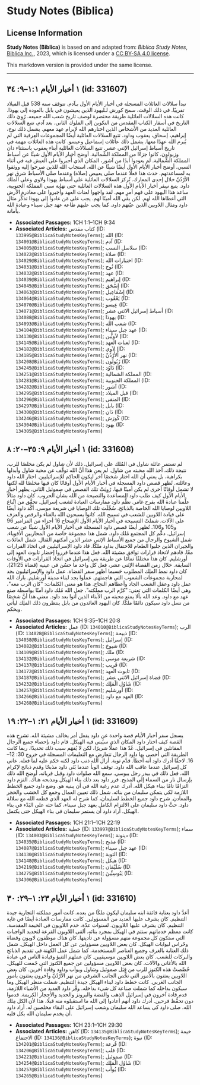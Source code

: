 # Study Notes (Biblica)

## License Information

**Study Notes (Biblica)** is based on and adapted from: _Biblica Study Notes_, [Biblica Inc.](https://www.biblica.com/), 2023, which is licensed under a [CC BY-SA 4.0 license](https://creativecommons.org/licenses/by-sa/4.0/legalcode.en).

This markdown version is provided under the same license.



--------------------------------

## ١ أخبار الأيام ١:١–٩: ٣٤ (id: 331607)

تبدأ سلالات العائلات المسجلة في أخبار الأيام الأول بـآدم. تتوقف سنة 538 قبل الميلاد تقريبًا. في ذلك الوقت، سمح كورش لـليهود الذين يعيشون في بابل بالعودة إلى يهوذا. كانت هذه السلالات العائلية طريقة مختصرة لوصف تاريخ شعب الله جميعه. رُوِيَ ذلك التاريخ في أسفار الكتاب المقدس من التكوين إلى الملوك الثاني. بعد آدم، تتبع السلالات العائلية العديد من الأشخاص الذين اختارهم الله لإبرام عهد معهم. يشمل ذلك نوح، إبراهيم، إسحاق، يعقوب وداود. تتبع السلالات العائلية أيضًا المجموعات العِرقية التي لم يُبرم الله عهدًا معها. يشمل ذلك عائلات إسماعيل وعيسو. كانت هذه العائلات مهمة في تاريخ أسباط إسرائيل الإثني عشر. تتبع السلالات العائلية أبناء يعقوب باستثناء دان وزبولون. كانوا جزءًا من المملكة الشِّمالية. أوضح أخبار الأيام الأول شيئًا عن أسباط المملكة الشِّمالية. لم يعودوا أبدًا من آشور، المكان الذي أُجبروا على العيش فيه في أثناء السبي. أوضح أخبار الأيام الأول أيضًا شيئًا عن الله. استجاب الله للذين صرخوا إليه ووثقوا به لمساعدتهم. حدث هذا فعلًا عندما صلى يعبيص (صلاة) وعندما صلى الأسباط شرق نهر الأرْدُنّ خلال إحدى المعارك. تُركز السلالات العائلية على أسباط يهوذا ولاوي وعلى الملك داود. يتبع سِفر أخبار الأيام الأول هذه السلالات العائلية حتى نهاية سبي المملكة الجنوبية. ساعد هذا اليهود على فهم أمرٍ مهم. لقد واجهوا لعنات العهد وأُجبروا على مغادرة الأرض التي أعطاها الله لهم. لكن بقي الله أمينًا لهم. يجب على مَن عادوا إلى يهوذا تذكُّر مثال داود ومثال اللاويين الذين عيّنهم داود. كما يجب عليهم طاعة عهد جبل سيناء وعبادة الله بأمانة.

* **Associated Passages:** 1CH 1:1–1CH 9:34
* **Associated Articles:** كتاب مقدس (ID: `133995@BiblicaStudyNotesKeyTerms`); الله (ID: `134001@BiblicaStudyNotesKeyTerms`); آدم (ID: `134005@BiblicaStudyNotesKeyTerms`); سلاسل النسب (ID: `134022@BiblicaStudyNotesKeyTerms`); صلاة (ID: `134029@BiblicaStudyNotesKeyTerms`); اختيارات الله (ID: `134031@BiblicaStudyNotesKeyTerms`); نُوح (ID: `134032@BiblicaStudyNotesKeyTerms`); عهد (ID: `134039@BiblicaStudyNotesKeyTerms`); إبراهيم (ID: `134045@BiblicaStudyNotesKeyTerms`); إِسْحَق (ID: `134063@BiblicaStudyNotesKeyTerms`); إِسْمَاعِيل (ID: `134064@BiblicaStudyNotesKeyTerms`); يَعْقُوب (ID: `134070@BiblicaStudyNotesKeyTerms`); عِيسو (ID: `134071@BiblicaStudyNotesKeyTerms`); أسباط إسرائيل الاثنى عشر (ID: `134088@BiblicaStudyNotesKeyTerms`); يهوذا (ID: `134093@BiblicaStudyNotesKeyTerms`); شعب الله (ID: `134104@BiblicaStudyNotesKeyTerms`); عهد جبل سيناء (ID: `134130@BiblicaStudyNotesKeyTerms`); لاَوِيُّين  (ID: `134145@BiblicaStudyNotesKeyTerms`); لعنات العهد (ID: `134182@BiblicaStudyNotesKeyTerms`); لاَوِي (ID: `134185@BiblicaStudyNotesKeyTerms`); نهر أَلأُرْدُنّ (ID: `134208@BiblicaStudyNotesKeyTerms`); زَبُولُون (ID: `134245@BiblicaStudyNotesKeyTerms`); دَاوُد (ID: `134251@BiblicaStudyNotesKeyTerms`); المملكة الشمالية (ID: `134281@BiblicaStudyNotesKeyTerms`); المملكة الجنوبية (ID: `134282@BiblicaStudyNotesKeyTerms`); آشور (ID: `134295@BiblicaStudyNotesKeyTerms`); قبل الميلاد (ID: `134296@BiblicaStudyNotesKeyTerms`); المنفى (ID: `134297@BiblicaStudyNotesKeyTerms`); بابل (ID: `134300@BiblicaStudyNotesKeyTerms`); دَان (ID: `134246@BiblicaStudyNotesKeyTerms`); كُورَش (ID: `134304@BiblicaStudyNotesKeyTerms`); يهود (ID: `134305@BiblicaStudyNotesKeyTerms`)

## ١ أخبار الأيام ٩: ٣٥–٢٠: ٨ (id: 331608)

لم تستمر عائلة شاول في المُلك على إسرائيل. ذلك لأن شاول لم يكن مخلصًا للرب. نتيجة ذلك، أخذ الله محبته من شاول. لم يعنِ هذا أنَّ الله توقَّف عن محبة شاول وأبدلها بكراهية، بل يعني أن الله اختار شخصًا آخر ليكون الحاكم للإسرائيليين. اختار الله داود وعائلته. تُظهر قصص داود المسجلة في أخبار الأيام الأول أوقاتًا كان فيها مخلصًا لله لكنها لا تشمل أوقاتًا أخرى لم يكن أمينًا فيها. رُوِيَتْ تلك القصص في صموئيل الثاني. يظهر أخبار الأيام الأول كيف طلب داود المساعدة والنصيحة من الله بشأن الحروب. كان داود مثالًا علَّمنا عبادة الله بفرح غامر. نظَّم داود ممارسات العبادة لشعب إسرائيل. تحقَّق من اتِّباع اللاويين لوصايا الله الخاصة بالذبائح. سُجِّلَت تلك الوصايا في شريعة موسى. أكَّد داود أيضًا على قيادة اللاويين للشعب في تسبيح الله. كانوا يسبحون الله بالغناء والرقص والعزف على الآلات. شملتْ التسبيحة في أخبار الأيام الأول الإصحاح 16 أجزاء من المزامير 96 و105 و106\. تُظهر أيضًا قصص داود المسجلة في أخبار الأيام الأول شيئًا عن شعب إسرائيل. دعَّم كل المجتمع مُلك داود. شمل هذا مجموعة خاصة من المحاربين الأقوياء. شمل الشيوخ والرجال من جميع الأسباط الإثني عشر الذين أمكنهم القتال. شمل العائلات والجيران الذين جلبوا الطعام للاحتفال بداود ملكًا. قاد داود الإسرائيليين في اتخاذ القرارات معًا. قادهم لاتخاذ قرارات توافق مشيئة الله. فعل هذا عندما قرروا إحضار تابوت العهد إلى أورشليم. كان هذا مختلفًا تمامًا عن طريقة بني إسرائيل في اتخاذ القرارات في الأوقات السابقة. خلال زمن القضاة الإثني عشر، فعل كل واحد ما حسُن في عينيه (قضاة 21:25\). كان داود نمط الملِك المطلوب حَسبما أظهر سفر القضاة. عمل داود والإسرائيليون بجد لمحاربة مجموعات الشعوب التي هاجمتهم. عملوا بجد لبناء مدينة أورشليم. بارك الله عمل داود وعمَل الشعب الجاد وأعطاهم النجاح. هذا هو معنى الكلمات: "كان الرب معه"، وهي أيضًا الكلمات التي تعني: "كرَّم الرب مملكته". جعل الله مُلك داود آمنًا بواسطة صنع عهد مع داود. وعد الله بألا يمنع محبته من الأبناء الذين أتوا بعد داود. معني هذا أنَّ شخصًا من نسل داود سيكون دائمًا ملكًا. كان اليهود العائدون من بابل ينتظرون ذلك الملِك ليأتي ويحكم.

* **Associated Passages:** 1CH 9:35–1CH 20:8
* **Associated Articles:** عمل (ID: `134010@BiblicaStudyNotesKeyTerms`); الرب (ID: `134028@BiblicaStudyNotesKeyTerms`); ذبيحة (ID: `134058@BiblicaStudyNotesKeyTerms`); إسرائيل (ID: `134082@BiblicaStudyNotesKeyTerms`); شيوخ (ID: `134109@BiblicaStudyNotesKeyTerms`); ملك (ID: `134132@BiblicaStudyNotesKeyTerms`); شريعة موسي (ID: `134137@BiblicaStudyNotesKeyTerms`); قَرِيب (ID: `134172@BiblicaStudyNotesKeyTerms`); تابوت العهد (ID: `134187@BiblicaStudyNotesKeyTerms`); قضاة إسرائيل الاثني عشر (ID: `134232@BiblicaStudyNotesKeyTerms`); شَاوُل الْمَلِك (ID: `134257@BiblicaStudyNotesKeyTerms`); أورشليم (ID: `134266@BiblicaStudyNotesKeyTerms`); العهد مع داود (ID: `134268@BiblicaStudyNotesKeyTerms`)

## ١ أخبار الأيام ٢١: ١–٢٢: ١٩ (id: 331609)

يسجل سفر أخبار الأيام قصة واحدة عن داود يفعل أمر يخالف مشيئة الله. تشرح هذه القصة كيف اختار داود المكان الذي سيُبنى فيه الهيكل. قام داود بإحصاء جميع الرجال المقاتلين في إسرائيل. عُدّ هذا عملًا شريرًا، لكن لا يُفهَم سبب ذلك تحديدًا. ربما كانت الطريقة التي أحصى بها داود الرجال تتعارض مع التعليمات المسجلة في خروج 30: 12–16\. لاحقًا أدرك داود أنه أخطأ. قدَّم توبة. أزال الله ذنب داود لكنه حَكم عليه لما فعله. عانى كل إسرائيل عندما عاقب الله داود. توقف الوبأ عندما بَنَى داود مذبحًا وقدم ذبائح لإكرام الله. فعل ذلك في بيدر رجل يبوسي. سمع الله صلوات داود وقبل قربانه. أوضح الله ذلك بإرسال نار من السماء إلى المذبح. قرر داود بعد ذلك بناء الهيكل ومذبحه هناك. التزم داود التزامًا تامًا ببناء هيكل الله. أدرك عدم رغبة الله في أن يبنيه هو. وضع داود جميع الخطط اللازمة لكي يتمكن سليمان من بنائه. شمل ذلك تعيين العمال وجمع كل الخشب والحجر والمعادن. شرح داود جميع الخطط لسليمان، كما شرح له العهد الذي قطعه الله مع سلالة داود. حثَّ داود سليمان على الالتزام الكامل بعهد جبل سيناء، كما حثه على البَدْء في بناء الهيكل. أراد داود أن يستمر سليمان في بناء الهيكل حتى يكتمل.

* **Associated Passages:** 1CH 21:1–1CH 22:19
* **Associated Articles:** خطية (ID: `133997@BiblicaStudyNotesKeyTerms`); سماء (ID: `134003@BiblicaStudyNotesKeyTerms`); دينونة (ID: `134035@BiblicaStudyNotesKeyTerms`); مذبح (ID: `134087@BiblicaStudyNotesKeyTerms`); عهد جبل سيناء (ID: `134130@BiblicaStudyNotesKeyTerms`); التوبة (ID: `134148@BiblicaStudyNotesKeyTerms`); هيكل (ID: `134219@BiblicaStudyNotesKeyTerms`); سُلَيْمَان (ID: `134275@BiblicaStudyNotesKeyTerms`); يَبُوسِيِّينَ (ID: `134306@BiblicaStudyNotesKeyTerms`)

## ١ أخبار الأيام ٢٣: ١–٢٩: ٣٠ (id: 331610)

أعدَّ داود بعناية فائقة ابنه سليمان ليكون ملكًا من بعده. كانت أمور مملكته التجارية جيدة التنظيم. كان يشرف عليها العديد من المسؤولين. كانت ممارسات العبادة أيضًا في غاية التنظيم. كان يشرف عليها اللاويون. لسنوات عدّة، خدم اللاويون في الخيمة المقدسة. كانت معظم خدماتهم ستتم في الهيكل بمجرد بنائه. ألقى اللاويون القرعة لتحديد الواجبات التي ستكون كل مجموعة منهم مسؤولة عن تأديتها. كان هناك موظفون لاويون وقضاة وحُراس لبوابات الهيكل. كان بعض اللاويين مسؤولين عن كل العمل داخل الهيكل. شمل ذلك العناية بالغرف وجميع العناصر المستخدمة، كما شمل عمل الكهنة في تقديم الذبائح والبركات للشعب. كان بعض اللاويين موسيقيين. كان عملهم التنبؤ وقيادة الناس في عبادة الله بالأغاني والآلات. كان بعض اللاويين مسؤولين عن جميع الكنوز التي جُمعت للهيكل. خُصِّصتْ هذه الكنوز للرب من قِبَل صموئيل وشاول ويوآب وداود وقادة آخرين. كان بعض اللاويين يعتنون بالأمور التي تخُّص الجانب الشرقي من نهر الأرْدُنّ وآخرون يعتنون بأمور الجانب الغربي. كانت خطط داود لبناء الهيكل جيدة التنظيم. شملت منظر الهيكل وما سيكون بداخله كما شملت صناعة كل شيء بداخله. وفَّر داود العديد من الأشياء اللازمة. قدم قادة آخرون في إسرائيل الذهب والفضة والبرونز والحديد والأحجار الكريمة. قدموا دون تحفُّظ فرحين. أدرك داود أنهم أعادوا إلى الله ما استقبلوه منه قبلًا، هذا لأن الكل مِلك الله. صلى داود كي يساعد الله سليمان وشعب إسرائيل على البقاء مخلصين له. أراد داود أن يخدم سليمان الله بكل قلبه.

* **Associated Passages:** 1CH 23:1–1CH 29:30
* **Associated Articles:** كاهن (ID: `134135@BiblicaStudyNotesKeyTerms`); خيمة الاجتماع (ID: `134136@BiblicaStudyNotesKeyTerms`); نبوة (ID: `134201@BiblicaStudyNotesKeyTerms`); قُرعة (ID: `134206@BiblicaStudyNotesKeyTerms`); قلب (ID: `134221@BiblicaStudyNotesKeyTerms`); صموئيل (ID: `134254@BiblicaStudyNotesKeyTerms`); شَاوُل الْمَلِك (ID: `134257@BiblicaStudyNotesKeyTerms`); يُوآب (ID: `134265@BiblicaStudyNotesKeyTerms`)


